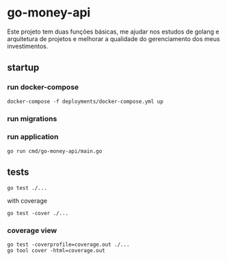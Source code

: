 # go-money-api

  

Este projeto tem duas funções básicas, me ajudar nos estudos de golang e arquitetura de projetos e melhorar a qualidade do gerenciamento dos meus investimentos.

## startup

### run docker-compose
    docker-compose -f deployments/docker-compose.yml up
    
### run migrations
  
### run application
    go run cmd/go-money-api/main.go

##  tests
    go test ./...
with coverage

    go test -cover ./...

### coverage view

    go test -coverprofile=coverage.out ./...
    go tool cover -html=coverage.out